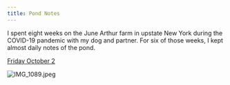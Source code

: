```yaml
---
title: Pond Notes
---
```


I spent eight weeks on the June Arthur farm in upstate New York during the COVID-19 pandemic with my dog and partner. For six of those weeks, I kept almost daily notes of the pond. 

[Friday October 2](/pondnotes/20201002_Fri)


![IMG_1089.jpeg](pond.jpeg)


